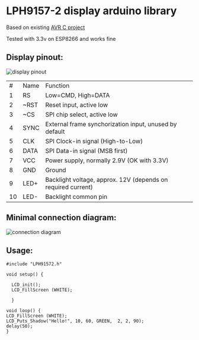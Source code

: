 # LPH9157-2 display arduino library
Based on existing [AVR C project](http://cxem.net/mc/mc221.php)

Tested with 3.3v on ESP8266 and works fine

## Display pinout:
![display pinout](https://github.com/skadiexe/LPH9157-2-display-arduino-library/blob/master/lph9157-2%20pinout.jpg)

<table>
    	<tr><td>#</td><td>Name</td><td>Function</td></tr>
   	<tr><td>1</td><td>RS</td><td>Low=CMD, High=DATA</td></tr>
   	<tr><td>2</td><td>~RST</td><td>Reset input, active low</td></tr>
    	<tr><td>3</td><td>~CS</td><td>SPI chip select, active low</td></tr>
   	<tr><td>4</td><td>SYNC</td><td>External frame synchorization input, unused by default</td></tr>
	<tr><td>5</td><td>CLK</td><td>SPI Clock-in signal (High-to-Low)</td></tr>
	<tr><td>6</td><td>DATA</td><td>SPI Data-in signal (MSB first)</td></tr>
	<tr><td>7</td><td>VCC</td><td>Power supply, normally 2.9V (OK with 3.3V)</td></tr>
	<tr><td>8</td><td>GND</td><td>Ground</td></tr>
	<tr><td>9</td><td>LED+</td><td>Backlight voltage, approx. 12V (depends on required current)</td></tr>
	<tr><td>10</td><td>LED-</td><td>Backlight common pin</td></tr>
	
</table>
	

## Minimal connection diagram:
![connection diagram](https://github.com/skadiexe/LPH9157-2-display-arduino-library/blob/master/connection%20diagram.png)

## Usage:

```Arduino
#include "LPH91572.h"

void setup() {
  
  LCD_init();
  LCD_FillScreen (WHITE);
  
  }
  
void loop() {
LCD_FillScreen (WHITE);
LCD_Puts_Shadow("Hello!", 10, 60, GREEN,  2, 2, 90); 
delay(50);
}

```
